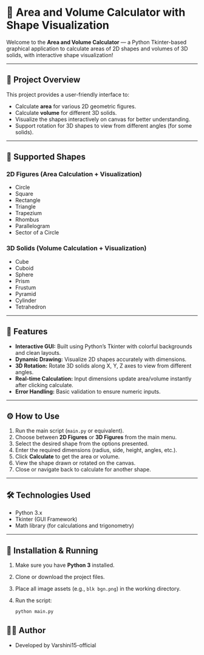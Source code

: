 # 📐 Area and Volume Calculator with Shape Visualization

Welcome to the **Area and Volume Calculator** — a Python Tkinter-based graphical application to calculate areas of 2D shapes and volumes of 3D solids, with interactive shape visualization!

---

## 🧩 Project Overview

This project provides a user-friendly interface to:

- Calculate **area** for various 2D geometric figures.
- Calculate **volume** for different 3D solids.
- Visualize the shapes interactively on canvas for better understanding.
- Support rotation for 3D shapes to view from different angles (for some solids).

---

## 🔢 Supported Shapes

### 2D Figures (Area Calculation + Visualization)
- Circle  
- Square  
- Rectangle  
- Triangle  
- Trapezium  
- Rhombus  
- Parallelogram  
- Sector of a Circle  

### 3D Solids (Volume Calculation + Visualization)
- Cube  
- Cuboid  
- Sphere  
- Prism  
- Frustum  
- Pyramid  
- Cylinder  
- Tetrahedron  

---

## 🎨 Features

- **Interactive GUI:** Built using Python’s Tkinter with colorful backgrounds and clean layouts.
- **Dynamic Drawing:** Visualize 2D shapes accurately with dimensions.
- **3D Rotation:** Rotate 3D solids along X, Y, Z axes to view from different angles.
- **Real-time Calculation:** Input dimensions update area/volume instantly after clicking calculate.
- **Error Handling:** Basic validation to ensure numeric inputs.

---

## ⚙️ How to Use

1. Run the main script (`main.py` or equivalent).
2. Choose between **2D Figures** or **3D Figures** from the main menu.
3. Select the desired shape from the options presented.
4. Enter the required dimensions (radius, side, height, angles, etc.).
5. Click **Calculate** to get the area or volume.
6. View the shape drawn or rotated on the canvas.
7. Close or navigate back to calculate for another shape.

---

## 🛠️ Technologies Used

- Python 3.x  
- Tkinter (GUI Framework)  
- Math library (for calculations and trigonometry)  

---

## 🚀 Installation & Running

1. Make sure you have **Python 3** installed.
2. Clone or download the project files.
3. Place all image assets (e.g., `blk bgn.png`) in the working directory.
4. Run the script:

   ```bash
   python main.py

## 👩‍💻 Author
- Developed by Varshini15-official
